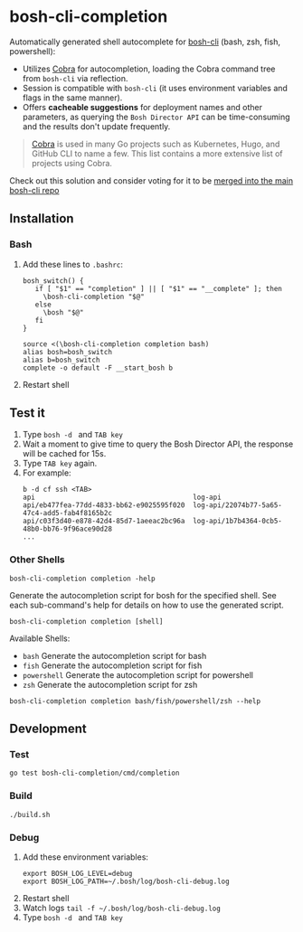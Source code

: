 # bosh-cli-completion

Automatically generated shell autocomplete for [bosh-cli](https://github.com/cloudfoundry/bosh-cli) (bash, zsh, fish, powershell):

- Utilizes [Cobra](https://github.com/spf13/cobra/) for autocompletion, loading the Cobra command tree from `bosh-cli` via reflection.
- Session is compatible with `bosh-cli` (it uses environment variables and flags in the same manner).
- Offers **cacheable suggestions** for deployment names and other parameters, as querying the `Bosh Director API` can be time-consuming and the results don't update frequently.

> [Cobra](https://github.com/spf13/cobra/) is used in many Go projects such as Kubernetes, Hugo, and GitHub CLI to name a few. This list contains a more extensive list of projects using Cobra.

Check out this solution and consider voting for it to be [merged into the main bosh-cli repo](https://github.com/cloudfoundry/bosh-cli/pull/629)

## Installation
 
### Bash

1. Add these lines to `.bashrc`:
   ```shell
   bosh_switch() {
      if [ "$1" == "completion" ] || [ "$1" == "__complete" ]; then
        \bosh-cli-completion "$@"
      else
        \bosh "$@"
      fi
   }
   
   source <(\bosh-cli-completion completion bash)
   alias bosh=bosh_switch
   alias b=bosh_switch
   complete -o default -F __start_bosh b
   ```
2. Restart shell

## Test it

1. Type `bosh -d ` and `TAB key`
2. Wait a moment to give time to query the Bosh Director API, the response will be cached for 15s. 
3. Type `TAB key` again.
4. For example:
   ```shell
   b -d cf ssh <TAB>
   api                                       log-api
   api/eb477fea-77dd-4833-bb62-e9025595f020  log-api/22074b77-5a65-47c4-add5-fab4f8165b2c
   api/c03f3d40-e878-42d4-85d7-1aeeac2bc96a  log-api/1b7b4364-0cb5-48b0-bb76-9f96ace90d28
   ...

### Other Shells

```shell
bosh-cli-completion completion -help
```

Generate the autocompletion script for bosh for the specified shell. See each sub-command's help for details on how to use the generated script.

```shell
bosh-cli-completion completion [shell]
```

Available Shells:
- `bash` Generate the autocompletion script for bash
- `fish` Generate the autocompletion script for fish
- `powershell` Generate the autocompletion script for powershell
- `zsh` Generate the autocompletion script for zsh


```shell
bosh-cli-completion completion bash/fish/powershell/zsh --help
```

## Development

### Test

```shell
go test bosh-cli-completion/cmd/completion
```

### Build

```shell
./build.sh
```

### Debug

1. Add these environment variables:
    ```shell
    export BOSH_LOG_LEVEL=debug
    export BOSH_LOG_PATH=~/.bosh/log/bosh-cli-debug.log
    ```
2. Restart shell
3. Watch logs `tail -f ~/.bosh/log/bosh-cli-debug.log`
4. Type `bosh -d ` and `TAB key`
